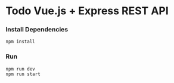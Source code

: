# Todo Vue.js + Express REST API

### Install Dependencies

```
npm install

```

### Run

```
npm run dev
npm run start

```

